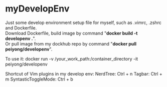 # myDevelopEnv
Just some develop environment setup file for myself, such as .vimrc, .zshrc and Dockerfile.  
Download Dockerfile, build image by command "**docker build -t developenv .**".  
Or pull image from my dockhub repo by command "**docker pull peiyong/developenv**".      

To use it:
docker run -v /your_work_path:/container_directory -it peiyong/developenv


Shortcut of Vim plugins in my develop env:
NerdTree: Ctrl + n
Tagbar: Ctrl + m
SyntasticToggleMode: Ctrl + b
